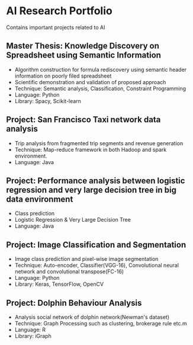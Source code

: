 # AI Research Portfolio
Contains important projects related to AI


## Master Thesis: Knowledge Discovery on Spreadsheet using Semantic Information

- Algorithm construction for formula rediscovery using semantic header information on poorly filed spreadsheet
- Scientific demonstration and validation of proposed approach
- Technique: Semantic analysis, Classification, Constraint Programming 
- Language: Python 
- Library: Spacy, Scikit-learn


## Project: San Francisco Taxi network data analysis
- Trip analysis from fragmented trip segments and revenue generation
- Technique: Map-reduce framework in both Hadoop and spark environment.
- Language: Java

## Project: Performance analysis between logistic regression and very large decision tree in big data environment
- Class prediction
- Logistic Regression & Very Large Decision Tree
- Language: Java

## Project: Image Classification and Segmentation
- Image class prediction and pixel-wise image segmentation
- Technique: Auto-encoder, Classifier(VGG-16),  Convolutional neural network and convolutional transpose(FC-16)
- Language: Python 
- Library: Keras, TensorFlow, OpenCV

## Project: Dolphin Behaviour Analysis
- Analysis social network of dolphin network(Newman's dataset) 
- Technique: Graph Processing such as clustering, brokerage rule etc.m 
- Language: R 
- Library: iGraph
